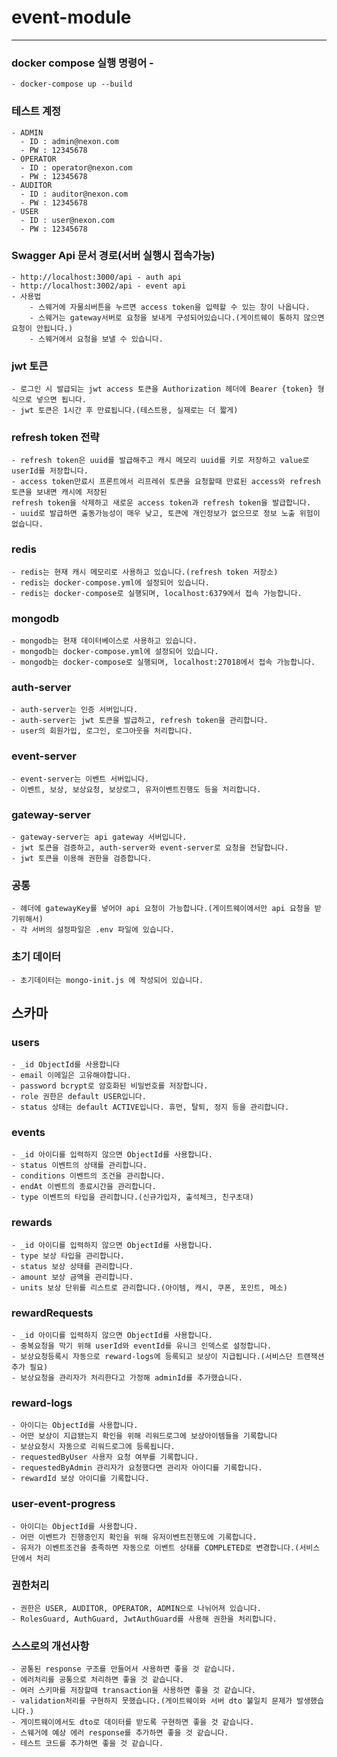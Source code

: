 # event-module

---
### docker compose 실행 명령어 - 
    - docker-compose up --build

### 테스트 계정
    - ADMIN 
      - ID : admin@nexon.com
      - PW : 12345678
    - OPERATOR
      - ID : operator@nexon.com
      - PW : 12345678
    - AUDITOR
      - ID : auditor@nexon.com
      - PW : 12345678
    - USER
      - ID : user@nexon.com
      - PW : 12345678


### Swagger Api 문서 경로(서버 실행시 접속가능)
    - http://localhost:3000/api - auth api
    - http://localhost:3002/api - event api
    - 사용법
        - 스웨거에 자물쇠버튼을 누르면 access token을 입력할 수 있는 창이 나옵니다.
        - 스웨거는 gateway서버로 요청을 보내게 구성되어있습니다.(게이트웨이 통하지 않으면 요청이 안됩니다.)
        - 스웨거에서 요청을 보낼 수 있습니다.
### jwt 토큰
    - 로그인 시 발급되는 jwt access 토큰을 Authorization 헤더에 Bearer {token} 형식으로 넣으면 됩니다.
    - jwt 토큰은 1시간 후 만료됩니다.(테스트용, 실제로는 더 짧게)

### refresh token 전략
    - refresh token은 uuid를 발급해주고 캐시 메모리 uuid를 키로 저장하고 value로 userId를 저장합니다.
    - access token만료시 프론트에서 리프레쉬 토큰을 요청할때 만료된 access와 refresh 토큰을 보내면 캐시에 저장된
    refresh token을 삭제하고 새로운 access token과 refresh token을 발급합니다.
    - uuid로 발급하면 출동가능성이 매우 낮고, 토큰에 개인정보가 없으므로 정보 노출 위험이 없습니다.

### redis
    - redis는 현재 캐시 메모리로 사용하고 있습니다.(refresh token 저장소)
    - redis는 docker-compose.yml에 설정되어 있습니다.
    - redis는 docker-compose로 실행되며, localhost:6379에서 접속 가능합니다.

### mongodb
    - mongodb는 현재 데이터베이스로 사용하고 있습니다.
    - mongodb는 docker-compose.yml에 설정되어 있습니다.
    - mongodb는 docker-compose로 실행되며, localhost:27018에서 접속 가능합니다.

### auth-server
    - auth-server는 인증 서버입니다.
    - auth-server는 jwt 토큰을 발급하고, refresh token을 관리합니다.
    - user의 회원가입, 로그인, 로그아웃을 처리합니다.

### event-server
    - event-server는 이벤트 서버입니다.
    - 이벤트, 보상, 보상요청, 보상로그, 유저이벤트진행도 등을 처리합니다.

### gateway-server
    - gateway-server는 api gateway 서버입니다.
    - jwt 토큰을 검증하고, auth-server와 event-server로 요청을 전달합니다.
    - jwt 토큰을 이용해 권한을 검증합니다.

### 공통
    - 헤더에 gatewayKey를 넣어야 api 요청이 가능합니다.(게이트웨이에서만 api 요청을 받기위해서)
    - 각 서버의 설정파일은 .env 파일에 있습니다.

### 초기 데이터
    - 초기데이터는 mongo-init.js 에 작성되어 있습니다.

## 스카마
### users
    - _id ObjectId를 사용합니다
    - email 이메일은 고유해야합니다.
    - password bcrypt로 암호화된 비밀번호를 저장합니다.
    - role 권한은 default USER입니다.
    - status 상태는 default ACTIVE입니다. 휴먼, 탈퇴, 정지 등을 관리합니다.

### events
    - _id 아이디를 입력하지 않으면 ObjectId를 사용합니다.
    - status 이벤트의 상태를 관리합니다.
    - conditions 이벤트의 조건을 관리합니다.
    - endAt 이벤트의 종료시간을 관리합니다.
    - type 이벤트의 타입을 관리합니다.(신규가입자, 출석체크, 친구초대)
### rewards
    - _id 아이디를 입력하지 않으면 ObjectId를 사용합니다.
    - type 보상 타입을 관리합니다.
    - status 보상 상태를 관리합니다.
    - amount 보상 금액을 관리합니다.
    - units 보상 단위를 리스트로 관리합니다.(아이템, 캐시, 쿠폰, 포인트, 메소)
### rewardRequests
    - _id 아이디를 입력하지 않으면 ObjectId를 사용합니다.
    - 중복요청을 막기 위해 userId와 eventId를 유니크 인덱스로 설정합니다.
    - 보상요청등록시 자동으로 reward-logs에 등록되고 보상이 지급됩니다.(서비스단 트랜잭션 추가 필요)
    - 보상요청을 관리자가 처리한다고 가정해 adminId를 추가했습니다.
### reward-logs
    - 아이디는 ObjectId를 사용합니다.
    - 어떤 보상이 지급됐는지 확인을 위해 리워드로그에 보상아이템들을 기록합니다
    - 보상요청시 자동으로 리워드로그에 등록됩니다.
    - requestedByUser 사용자 요청 여부를 기록합니다.
    - requestedByAdmin 관리자가 요청했다면 관리자 아이디를 기록합니다.
    - rewardId 보상 아이디를 기록합니다.

### user-event-progress
    - 아이디는 ObjectId를 사용합니다.
    - 어떤 이벤트가 진행중인지 확인을 위해 유저이벤트진행도에 기록합니다.
    - 유저가 이벤트조건을 충족하면 자동으로 이벤트 상태를 COMPLETED로 변경합니다.(서비스 단에서 처리
  

### 권한처리 
    - 권한은 USER, AUDITOR, OPERATOR, ADMIN으로 나뉘어져 있습니다.
    - RolesGuard, AuthGuard, JwtAuthGuard를 사용해 권한을 처리합니다.

### 스스로의 개선사항
    - 공통된 response 구조를 만들어서 사용하면 좋을 것 같습니다.
    - 에러처리를 공통으로 처리하면 좋을 것 같습니다.
    - 여러 스키마를 저장할때 transaction을 사용하면 좋을 것 같습니다.
    - validation처리를 구현하지 못했습니다.(게이트웨이와 서버 dto 불일치 문제가 발생했습니다.)
    - 게이트웨이에서도 dto로 데이터를 받도록 구현하면 좋을 것 같습니다.
    - 스웨거에 예상 에러 response를 추가하면 좋을 것 같습니다.
    - 테스트 코드를 추가하면 좋을 것 같습니다.



    




